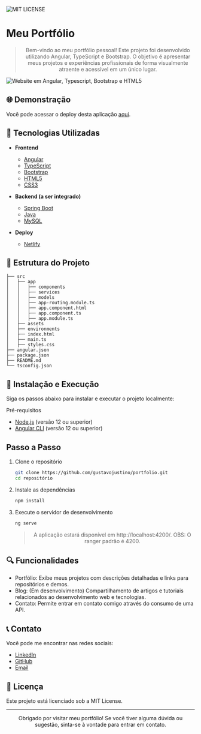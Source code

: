 ![MIT LICENSE](https://img.shields.io/github/license/gustavojustino/carroapi)
# Meu Portfólio

> <p align="center">Bem-vindo ao meu portfólio pessoal! Este projeto foi desenvolvido utilizando Angular, TypeScript e Bootstrap. O objetivo é apresentar meus projetos e experiências profissionais de forma visualmente atraente e acessível em um único lugar.</p>
![Website em Angular, Typescript, Bootstrap e HTML5](https://i.ibb.co/7zDFqmk/Captura-de-tela-2024-08-07-014801.png)


## 🌐 Demonstração

Você pode acessar o deploy desta aplicação [aqui](https://luisgustavodev.netlify.app/).

## 🚀 Tecnologias Utilizadas

- **Frontend**
  - [Angular](https://angular.io/)
  - [TypeScript](https://www.typescriptlang.org/)
  - [Bootstrap](https://getbootstrap.com/)
  - [HTML5](https://developer.mozilla.org/en-US/docs/Web/Guide/HTML/HTML5)
  - [CSS3](https://developer.mozilla.org/en-US/docs/Web/CSS)
  
- **Backend (a ser integrado)**
  - [Spring Boot](https://spring.io/projects/spring-boot)
  - [Java](https://www.java.com/)
  - [MySQL](https://www.mysql.com/)

- **Deploy**
  - [Netlify](https://www.netlify.com/)

## 📁 Estrutura do Projeto

```plaintext
├── src
│   ├── app
│   │   ├── components
│   │   ├── services
│   │   ├── models
│   │   ├── app-routing.module.ts
│   │   ├── app.component.html
│   │   ├── app.component.ts
│   │   ├── app.module.ts
│   ├── assets
│   ├── environments
│   ├── index.html
│   ├── main.ts
│   ├── styles.css
├── angular.json
├── package.json
├── README.md
└── tsconfig.json
```

## 🔧 Instalação e Execução
Siga os passos abaixo para instalar e executar o projeto localmente:

Pré-requisitos
- [Node.js](https://nodejs.org/) (versão 12 ou superior)
- [Angular CLI](https://angular.dev/) (versão 12 ou superior)

## Passo a Passo
1. Clone o repositório
   ```bash
   git clone https://github.com/gustavojustino/portfolio.git
   cd repositório
    ```
2. Instale as dependências
   ```bash
   npm install
   ```
3. Execute o servidor de desenvolvimento
   ```bash
   ng serve
   ```
   > <p align=center>A aplicação estará disponível em http://localhost:4200/. OBS: O ranger padrão é 4200.</p>

## 🔍 Funcionalidades
- Portfólio: Exibe meus projetos com descrições detalhadas e links para repositórios e demos.
- Blog: (Em desenvolvimento) Compartilhamento de artigos e tutoriais relacionados ao desenvolvimento web e tecnologias.
- Contato: Permite entrar em contato comigo através do consumo de uma API.


## 📞 Contato
Você pode me encontrar nas redes sociais:

- [LinkedIn](https://www.linkedin.com/in/luis-gustavorj/)
- [GitHub](https://github.com/gustavojustino)
- [Email](gustavodasilvajustino98@gmail.com)

## 📝 Licença
Este projeto está licenciado sob a MIT License.
<hr>
<p align="center">Obrigado por visitar meu portfólio! Se você tiver alguma dúvida ou sugestão, sinta-se à vontade para entrar em contato.</p>
